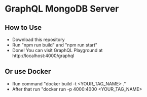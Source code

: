 # GraphQL MongoDB Server

## How to Use

- Download this repository
- Run "npm run build" and "npm run start"
- Done! You can visit GraphQL Playground at http://localhost:4000/graphql

## Or use Docker

- Run command "docker build -t <YOUR_TAG_NAME> ."
- After that run "docker run -p 4000:4000 <YOUR_TAG_NAME> 